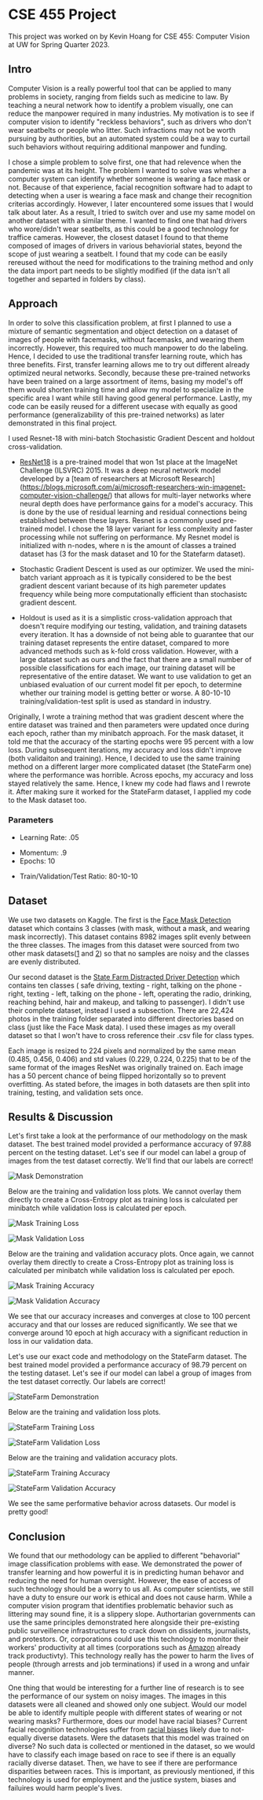 # CSE 455 Project
This project was worked on by Kevin Hoang for CSE 455: Computer Vision at UW for Spring Quarter 2023.
## Intro
Computer Vision is a really powerful tool that can be applied to many problems in society, ranging from fields such as medicine to law. By teaching a neural network how to identify a problem visually, one can reduce the manpower required in many industries. My motivation is to see if computer vision to identify "reckless behaviors", such as drivers who don't wear seatbelts or people who litter. Such infractions may not be worth pursuing by authorities, but an automated system could be a way to curtail such behaviors without requiring additional manpower and funding. 

I chose a simple problem to solve first, one that had relevence when the pandemic was at its height. The problem I wanted to solve was whether a computer system can identify whether someone is wearing a face mask or not. Because of that experience, facial recognition software had to adapt to detecting when a user is wearing a face mask and change their recognition criterias accordingly. However, I later encountered some issues that I would talk about later. As a result, I tried to switch over and use my same model on another dataset with a similar theme. I wanted to find one that had drivers who wore/didn't wear seatbelts, as this could be a good technology for traffice cameras. However, the closest dataset I found to that theme composed of images of drivers in various behaviorial states, beyond the scope of just wearing a seatbelt. I found that my code can be easily rereused without the need for modifications to the training method and only the data import part needs to be slightly modified (if the data isn't all together and separted in folders by class).

## Approach
In order to solve this classification problem, at first I planned to use a mixture of semantic segmentation and object detection on a dataset of images of people with facemasks, without facemasks, and wearing them incorrectly. However, this required too much manpower to do the labeling. Hence, I decided to use the traditional transfer learning route, which has three benefits. First, transfer learning allows me to try out different already optimized neural networks. Secondly, because these pre-trained networks have been trained on a large assortment of items, basing my model's off them would shorten training time and allow my model to specialize in the specific area I want while still having good general performance. Lastly, my code can be easily reused for a different usecase with equally as good performance (generalizability of this pre-trained networks) as later demonstrated in this final project.

I used Resnet-18 with mini-batch Stochasistic Gradient Descent and holdout cross-validation. 
- [ResNet18](https://arxiv.org/abs/1512.03385) is a pre-trained model that won 1st place at the ImageNet Challenge (ILSVRC) 2015. It was a deep neural network model developed by a [team of researchers at Microsoft Research] (https://blogs.microsoft.com/ai/microsoft-researchers-win-imagenet-computer-vision-challenge/) that allows for multi-layer networks where neural depth does have performance gains for a model's accuracy. This is done by the use of residual learning and residual connections being established between these layers. Resnet is a commonly used pre-trained model. I chose the 18 layer variant for less complexity and faster processing while not suffering on performance. My Resnet model is initialized with n-nodes, where n is the amount of classes a trained dataset has (3 for the mask dataset and 10 for the Statefarm dataset).
* Stochastic Gradient Descent is used as our optimizer. We used the mini-batch variant approach as it is typically considered to be the best gradient descent variant because of its high paremeter updates frequency while being more computationally efficient than stochasistc gradient descent. 
+ Holdout is used as it is a simplistic cross-validation approach that doesn't require modifying our testing, validation, and training datasets every iteration. It has a downside of not being able to guarantee that our training dataset represents the entire dataset, compared to more advanced methods such as k-fold cross validation. However, with a large dataset such as ours and the fact that there are a small number of possible classifications for each image, our training dataset will be representative of the entire dataset. We want to use validation to get an unbiased evaluation of our current model fit per epoch, to determine whether our training model is getting better or worse. A 80-10-10 training/validation-test split is used as standard in industry.

Originally, I wrote a training method that was gradient descent where the entire dataset was trained and then parameters were updated once during each epoch, rather than my minibatch approach. For the mask dataset, it told me that the accuracy of the starting epochs were 95 percent with a low loss. During subsequent iterations, my accuracy and loss didn't improve (both validaiton and training). Hence, I decided to use the same training method on a different larger more complicated dataset (the StateFarm one) where the performance was horrible. Across epochs, my accuracy and loss stayed relatively the same. Hence, I knew my code had flaws and I rewrote it. After making sure it worked for the StateFarm dataset, I applied my code to the Mask dataset too.

### Parameters
- Learning Rate: .05
* Momentum: .9
* Epochs: 10
- Train/Validation/Test Ratio: 80-10-10
## Dataset
We use two datasets on Kaggle. The first is the [Face Mask Detection](https://www.kaggle.com/datasets/vijaykumar1799/face-mask-detection) dataset which contains 3 classes (with mask, without a mask, and wearing mask incorrectly). This dataset contains 8982 images split evenly between the three classes. The images from this dataset were sourced from two other mask datasets([1](https://www.kaggle.com/datasets/ashishjangra27/face-mask-12k-images-dataset) and [2](https://www.kaggle.com/datasets/andrewmvd/face-mask-detection)) so that no samples are noisy and the classes are evenly distributed. 

Our second dataset is the [State Farm Distracted Driver Detection](https://www.kaggle.com/c/state-farm-distracted-driver-detection) which contains ten classes ( safe driving, texting - right, talking on the phone - right, texting - left, talking on the phone - left, operating the radio, drinking, reaching behind, hair and makeup, and talking to passenger). I didn't use their complete dataset, instead I used a subsection. There are 22,424 photos in the training folder separated into different directories based on class (just like the Face Mask data). I used these images as my overall dataset so that I won't have to cross reference their .csv file for class types.

Each image is resized to 224 pixels and normalized by the same mean (0.485, 0.456, 0.406) and std values (0.229, 0.224, 0.225) that to be of the same format of the images ResNet was originally trained on. Each image has a 50 percent chance of being flipped horizontally so to prevent overfitting.  As stated before, the images in both datasets are then split into training, testing, and validation sets once.

## Results & Discussion
Let's first take a look at the performance of our methodology on the mask dataset. The best trained model provided a performance accuracy of 97.88 percent on the testing dataset. Let's see if our model can label a group of images from the test dataset correctly. We'll find that our labels are correct!

![Mask Demonstration](/figures/Mask_demonstration.png)

Below are the training and validation loss plots. We cannot overlay them directly to create a Cross-Entropy plot as training loss is calculated per minibatch while validation loss is calculated per epoch. 

![Mask Training Loss](/figures/Mask_ResNet18_SGD_Training_Loss.png)

![Mask Validation Loss](/figures/Mask_ResNet18_SGD_Validation_Loss.png)

Below are the training and validation accuracy plots. Once again, we cannot overlay them directly to create a Cross-Entropy plot as training loss is calculated per minibatch while validation loss is calculated per epoch. 

![Mask Training Accuracy](/figures/Mask_ResNet18_SGD_Training_Accuracy.png)

![Mask Validation Accuracy](/figures/Mask_ResNet18_SGD_Validation_Accuracy.png)

We see that our accuracy increases and converges at close to 100 percent accuracy and that our losses are reduced significantly. We see that we converge around 10 epoch at high accuracy with a significant reduction in loss in our validation data.

Let's use our exact code and methodology on the StateFarm dataset. The best trained model provided a performance accuracy of 98.79 percent on the testing dataset. Let's see if our model can label a group of images from the test dataset correctly. Our labels are correct!

![StateFarm Demonstration](/figures/StateFarm_demonstration.png)

Below are the training and validation loss plots. 

![StateFarm Training Loss](/figures/StateFarm_ResNet18_SGD_Training_Loss.png)

![StateFarm Validation Loss](/figures/StateFarm_ResNet18_SGD_Validation_Loss.png)

Below are the training and validation accuracy plots. 

![StateFarm Training Accuracy](/figures/StateFarm_ResNet18_SGD_Training_Accuracy.png)

![StateFarm Validation Accuracy](/figures/StateFarm_ResNet18_SGD_Validation_Accuracy.png)

We see the same performative behavior across datasets. Our model is pretty good!

## Conclusion
We found that our methodology can be applied to different "behavorial" image classification problems with ease. We demonstrated the power of transfer learning and how powerful it is in predicting human behavor and reducing the need for human oversight. However, the ease of access of such technology should be a worry to us all. As computer scientists, we still have a duty to ensure our work is ethical and does not cause harm. While a computer vision program that identifies problematic behavior such as littering may sound fine, it is a slippery slope. Authortarian governments can use the same principles demonstrated here alongside their pre-existing public surveillence infrastructures to crack down on dissidents, journalists, and protestors. Or, corporations could use this technology to monitor their workers' productivity at all times (corporations such as [Amazon](https://www.theverge.com/2019/4/25/18516004/amazon-warehouse-fulfillment-centers-productivity-firing-terminations) already track productivty). This technology really has the power to harm the lives of people (through arrests and job terminations) if used in a wrong and unfair manner.

One thing that would be interesting for a further line of research is to see the performance of our system on noisy images. The images in this datasets were all cleaned and showed only one subject. Would our model be able to identify multiple people with different states of wearing or not wearing masks? Furthermore, does our model have racial biases? Current facial recognition technologies suffer from [racial biases](https://sitn.hms.harvard.edu/flash/2020/racial-discrimination-in-face-recognition-technology/) likely due to not-equally diverse datasets. Were the datasets that this model was trained on diverse? No such data is collected or mentioned in the dataset, so we would have to classify each image based on race to see if there is an equally racially diverse dataset. Then, we have to see if there are performance disparities between races. This is important, as previously mentioned, if this technology is used for employment and the justice system, biases and failuires would harm people's lives.
